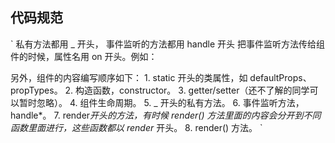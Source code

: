 
## 代码规范
`
私有方法都用 _ 开头，
事件监听的方法都用 handle 开头
把事件监听方法传给组件的时候，属性名用 on 开头。例如：
<CommentInput
  onSubmit={this.handleSubmitComment.bind(this)} />

另外，组件的内容编写顺序如下：
	1. static 开头的类属性，如 defaultProps、propTypes。
	2. 构造函数，constructor。
	3. getter/setter（还不了解的同学可以暂时忽略）。
	4. 组件生命周期。
	5. _ 开头的私有方法。
	6. 事件监听方法，handle*。
	7. render*开头的方法，有时候 render() 方法里面的内容会分开到不同函数里面进行，这些函数都以 render* 开头。
	8. render() 方法。
`